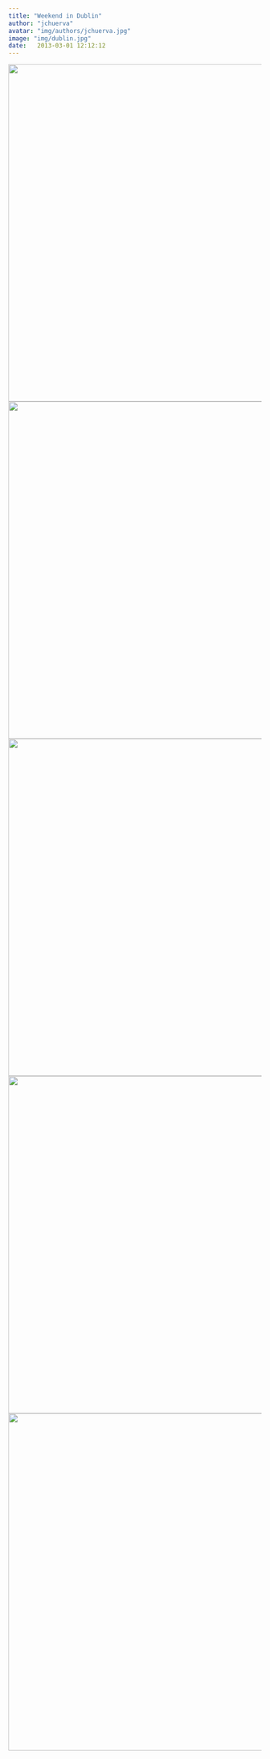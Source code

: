 ```yaml
---
title: "Weekend in Dublin"
author: "jchuerva"
avatar: "img/authors/jchuerva.jpg"
image: "img/dublin.jpg"
date:   2013-03-01 12:12:12
---
```



<img src="https://lh3.googleusercontent.com/navsj5zZQRlYrSeGWduX4jbr-8xouIudEGZoHWX_gHqMs9zK_MacNWcaTBKtRnLT-yXs63FqiU8BlhxCTId_46VP57kZLe2K9DbXlNrGOHDn9v3HFo-1xn4HkXaqq6oX6tlmq1fqXK9sgFTap6NhxMHDkhhyJRVYr_6r0YorsmM3wH54XlKgd1bTHiwK3aoQuxXJIxCGsgkih9y4DLprx_Wt4m0SMq5LTdfX9uU_pJC3Cb_w-RxmpBxp7pDwjp5Ab8czSmmQ1Kexia0mr4a4VWSxNpIDu-aBZmyWhHnNn0K7WPRWvHyjEFF7ck9CLNnWMseMd-RCggTWr8TCW60ho3tFMM7kut3JkU3RUFXUSjV-W9I9nAFZUyPx98hrl-PBeiItJN5DYKQbgj1kbeapFex0SQy7rmcoZV5mDwm8EAaPG90pIsQnSAzt4mnEhg9pH-mwwImHHuYbgvJhrzDYeptXaOkSh9j0kAt5xU02_kUsgzDddiwXp_SB-HJlT2kIalxaqPCmYFlwHS3mBAcyYzVxrPFHIFmMacRyfpkAsgvan5UHLUH7dR-XCWOoYaT4RFUdqM6JNX54HSEymPgyfq7i_uUsTly0nJ5XpwrjLBT6CGRz8k14zNuduZSY98ETu0kcSWMQD7-UXHA1vJK1Ju-r=w183-h245-no" width="670" />

<img src="https://lh3.googleusercontent.com/N97tku1VQmXSaMe8RtEZEiMeHXFEIT0507fXaZUStcTOhI8TV_U6z4t_DfmpllzA8gdEg5ZYdcNf_CPpEfrVY3C3jWSqawqUXkmiuSHtF-QxdZuqecvbffMdBOyGbzs62cfnCeY1cCpJEXZJPctbOtjWDio0MG1_bHy98pXN71ayq6n3MnDLM-Zjfq0ZVJK_Bu2hrq0b96rnsMIA-X0stq3G1uTHVMifBtPYg5Bwzz92EfdHAYP5Zhaq2A554QXHQWYjqhZZLefQKACp2D1FkzKvCicrKfzgsb1JNTe-3AzlIyR9JeOtwqc8ZPVS0uk9SEuxMzCscvc52iNmCcWZh3eeWfLdcME7mmGW10mWqZMqwFAJSi1rINWrPOtg5e7-W7EeFs4dnJHCgO8V0hv9oSvyWZEmZj5eSgSPyOUGX6b8O86bz99rObln_CirBel_FL-pVWtPGcOE0twhk86K_CPMtdyKwiCNMoRdUp7vNKGUlAcGKcHg-FI0J4xMzo-j0hojV8nPjKlTo-iP9vVTN_a6UB48Hlbt-NPx3rnQj52D7tgc_AYzg1Vz8UQxZjjtH1p7bAOs1l3awnXyDNYQp-CU6UYdYAATrfl53lY1Yu_Flpikzk2ww23VcM5JRtx4661H0Ujq7lfEyuBufEEryQ_5=w1345-h897-no" width="670" />

<img src="https://lh3.googleusercontent.com/9lV2kj0IObok4YbrUgC3AHy9lPHiQDe1OtXYgL7iLFjaKFsv1pRU1hcMWjik5pj01OCiUI6myww3mXLs5YoDdqNuB9Z7zhnUNGTohIsCFD0rVTh0KtDfY2Yrf5iwT2NMPZCDbjInsfG9BUDTfxCpna6dzZ4vUmjZpF0ooR1ZuUkrmT2Rs9lfliorO7AhPc0GmA-NENmYHWrPYNe83z4PyTXXhbUjs4Ez48dGNCkocedR30at13nL7O3E4yghvM7LRfeCmTedUGne33guEtov7ASsdUbYn36GWj6LHyNTPa8u1p0X_0KCHLaiDoAC9JBB9XfpMvVxYPb8B9MTLqSBq9zlGIcJyorJBK71dfAdinBrsMRk1qRuXpfxRM_fym_rINrCjPKkhT2k5PY5NjAFf6KwqVO_11r9z-Hz1L__7hjF8ORY1M73QzFmBTxXa1AdHWkApdYB4lure9nTaiaXDD3e2GaicAks0TS3GYvf3E-f2HzQ2UvQlSAM0Kayg4tWnuWIEawt530Q7cVBVNWoCNyhGBgplqHi--g1ZV9UiRoN17tpO3bY5vG8ljyiwD94JeiLkIcDVceW7PeKFDq-y84UU-_qJNQUvIv-SkN59HXzfq2WVJwyzhHEV-hQmARYmMh5255gW68gNfiqIJu6quBU=w1345-h897-no" width="670" />

<img src="https://lh3.googleusercontent.com/8Ff8pA5e6l_Bghi0OLyw9uQjsZDFnVxTcLLqWsO1afE3vvl3NXZvY5nYx6X7jnFlHJCTYz8esJB2PPZqc5i7mvwB0w0NtSzCrYAlZbkLW--N9RP0hrHCIPcvrS7PrFoDwEj4p-LhIA6G9T_NuGcnfAKy46OJFpdWlYebgmAWH_AJoO9GXqJzXMaLshoGSf-aojVApDTLkAMl8TR84MXtUtSqbW3rR4pN1YeDlLfIDRkhfGxUuLGOiOrI-VX8IUeggDK0UwiAwtHCiGNN9Swi90e_meTRpc1zVIbUM_Q_mb2OwkVfz9dMYFkGp_LcXUFTRpNrXdkT0XCPRi-ZH0pSQTnfLkNum4WBRU8Avve7koVSxK0QRslIw22kxjUo7J1focLvTULM9eFXsQcvc3xktTcW7cClQIUZDw_3PVrAYuL-ASJsBYdxEnH-zadWN4b9TgTo1lhBVSM7ByA7exqJqljfHLpigFqLa9jPZFr12fNj0ehhpIQGPzly-T6luOS_JHHuFVz2JlrbUH2dfJzrM-_NQDWSAzjK21aQUc5lYkcBtj5oIQl-YEohbPkUoTnRwVmYEr8Y5ek7sDObyHgd1gjOXrw6VDNTPwyfdGQZOekRokiAGWt5_91DrdtkpqoQrmCK82O10VTuKmaSfeUqac_T=w1345-h897-no" width="670" />

<img src="https://lh3.googleusercontent.com/W5vbwHELz7ZwdSd2s3efjyzJGDThK-vcXHrZUlWXx4yVdObARDcct5qZ4qDgE-eqv4X1AIwiIgIk4o_P1JShbNaFtAng1WE_iQcuSjaAwc7oC7wMq-ftrgKlMdV_1ojD5qeHDLdoIphUrsBK_UUcqWebFxK5tT4Pby11WNi5c6hUXb21szqG6AlxBDAuQo0Qq2hmueM12rmdImgd3N98AJBtkciiTAUMQOeELdBfGF8NoEmksiOmLOUcg5dewQvJ_xsH8afKO6lV6HfE_b2K0_isM5KR7IPKMSx621LtSE6RSN2k1YOW6th9Kj3aHlegiiPj8wT0HrvC71p1tA95HF7PZiczqNaGhJko6ZhbK25FX2QBqyo9uiCB_HE9G0rSDiFR93Yx5W1le3YXoCzGN7VChjIdWddY1XQWbgOqVCJxrZ19yOoLVeC4PS6oz6MXkKM501NZOnFkAQKZYascVZyRoo4FnMvQkmkiYVa1iF_J7QAhOELgA92fSpdbqfTPqAQl_N-rqm0kfgvDj7e-kiO8Jy8NOtSwBxp5W8TTB_prL451imJ5UAjdmqDUWwS8u2xkkiRFDdVLsiCQpgXsdpmClM7ITYMl819sh1tftO5a1rhoAA7ic004Z9sZsk6SFcz5CwKSIZrZF4nlOyEscW2x=w1345-h897-no" width="670" />